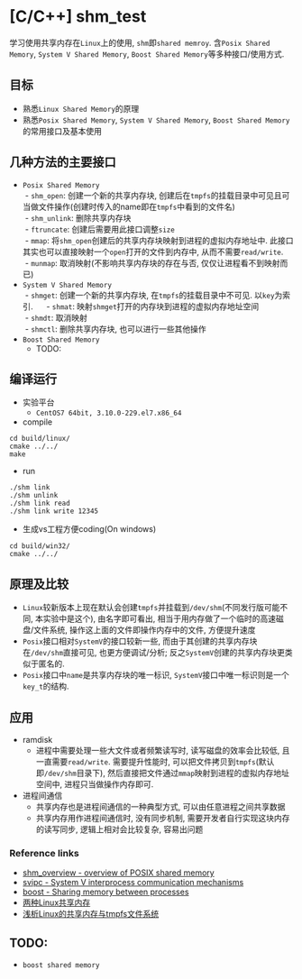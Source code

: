 # [C/C++] shm_test     
学习使用共享内存在`Linux`上的使用, `shm`即`shared memroy`. 含`Posix Shared Memory`, `System V Shared Memory`, `Boost Shared Memory`等多种接口/使用方式.     


## 目标
- 熟悉`Linux Shared Memory`的原理  
- 熟悉`Posix Shared Memory`, `System V Shared Memory`, `Boost Shared Memory`的常用接口及基本使用  

## 几种方法的主要接口  
- `Posix Shared Memory`  
  - `shm_open`: 创建一个新的共享内存块, 创建后在`tmpfs`的挂载目录中可见且可当做文件操作(创建时传入的name即在`tmpfs`中看到的文件名)       
  - `shm_unlink`: 删除共享内存块     
  - `ftruncate`: 创建后需要用此接口调整`size`      
  - `mmap`: 将`shm_open`创建后的共享内存块映射到进程的虚拟内存地址中. 此接口其实也可以直接映射一个`open`打开的文件到内存中, 从而不需要`read/write`.  
  - `munmap`: 取消映射(不影响共享内存块的存在与否, 仅仅让进程看不到映射而已)     
- `System V Shared Memory`   
  - `shmget`: 创建一个新的共享内存块, 在`tmpfs`的挂载目录中不可见. 以`key`为索引.    
  - `shmat`: 映射`shmget`打开的内存块到进程的虚拟内存地址空间     
  - `shmdt`: 取消映射     
  - `shmctl`: 删除共享内存块, 也可以进行一些其他操作        
- `Boost Shared Memory`    
  - TODO:  

## 编译运行  
- 实验平台
    - `CentOS7 64bit, 3.10.0-229.el7.x86_64`
- compile  
```
cd build/linux/
cmake ../../
make
```
- run  
```
./shm link
./shm unlink
./shm link read
./shm link write 12345
```
- 生成vs工程方便coding(On windows)
```
cd build/win32/  
cmake ../../  
```  

## 原理及比较    
- `Linux`较新版本上现在默认会创建`tmpfs`并挂载到`/dev/shm`(不同发行版可能不同, 本实验中是这个), 由名字即可看出, 相当于用内存做了一个临时的高速磁盘/文件系统, 操作这上面的文件即操作内存中的文件, 方便提升速度  
- `Posix`接口相对`SystemV`的接口较新一些, 而由于其创建的共享内存块在`/dev/shm`直接可见, 也更方便调试/分析; 反之`SystemV`创建的共享内存块更类似于匿名的.  
- `Posix`接口中`name`是共享内存块的唯一标识, `SystemV`接口中唯一标识则是一个`key_t`的结构.      

## 应用  
- ramdisk  
    - 进程中需要处理一些大文件或者频繁读写时, 读写磁盘的效率会比较低, 且一直需要`read/write`. 需要提升性能时, 可以把文件拷贝到`tmpfs`(默认即`/dev/shm`目录下), 然后直接把文件通过`mmap`映射到进程的虚拟内存地址空间中, 进程只当做操作内存即可.  
- 进程间通信  
    - 共享内存也是进程间通信的一种典型方式, 可以由任意进程之间共享数据  
    - 共享内存用作进程间通信时, 没有同步机制, 需要开发者自行实现这块内存的读写同步, 逻辑上相对会比较复杂, 容易出问题   

### Reference links   
- [shm_overview - overview of POSIX shared memory](http://man7.org/linux/man-pages/man7/shm_overview.7.html)    
- [svipc - System V interprocess communication mechanisms](http://man7.org/linux/man-pages/man7/svipc.7.html)  
- [boost - Sharing memory between processes](http://www.boost.org/doc/libs/1_55_0/doc/html/interprocess/sharedmemorybetweenprocesses.html#interprocess.sharedmemorybetweenprocesses.sharedmemory.shared_memory_mapping_shared_memory_segments)  
- [两种Linux共享内存](http://blog.jqian.net/post/linux-shm.html)  
- [浅析Linux的共享内存与tmpfs文件系统](http://hustcat.github.io/shared-memory-tmpfs/)  

## TODO:  
- `boost shared memory`    

